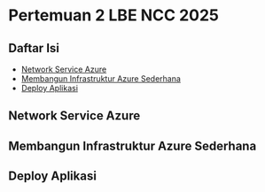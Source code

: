 # Pertemuan 2 LBE NCC 2025

## Daftar Isi

- [Network Service Azure](#network-service-azure)
- [Membangun Infrastruktur Azure Sederhana](#membangun-infrastruktur-azure-sederhana)
- [Deploy Aplikasi](#deploy-aplikasi)

## Network Service Azure

## Membangun Infrastruktur Azure Sederhana

## Deploy Aplikasi
